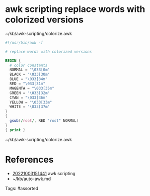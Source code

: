 # awk scripting replace words with colorized versions
~/kb/awk-scripting/colorize.awk
```awk
#!/usr/bin/awk -f

# replace words with colorized versions

BEGIN {
  # color constants
  NORMAL = "\033[0m"
  BLACK = "\033[30m"
  BLUE = "\033[34m"
  RED = "\033[31m"
  MAGENTA = "\033[35m"
  GREEN = "\033[32m"
  CYAN = "\033[36m"
  YELLOW = "\033[33m"
  WHITE = "\033[37m"
}
{
  gsub(/root/, RED "root" NORMAL)
}
{ print }
```

~/kb/awk-scripting/colorize.awk
# References
- [20221003151441](/zet/20221003151441/) awk scripting
- ~/kb/auto-awk.md

Tags:
    #assorted

